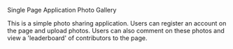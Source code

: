 Single Page Application Photo Gallery

This is a simple photo sharing application.
 Users can register an account on the page and upload photos.
 Users can also comment on these photos and view a 'leaderboard' of contributors to the page.
